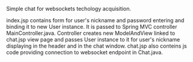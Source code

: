 Simple chat for websockets techology acquisition.

index.jsp contains form for user's nickname and password entering
and binding it to new User instance. 
It is passed to Spring MVC controller MainController.java. 
Controller creates new ModelAndView linked to chat.jsp view page 
and passes User instance to it for user's nickname displaying in the header 
and in the chat window. 
chat.jsp also conteins js code providing connection 
to websocket endpoint in Chat.java.
